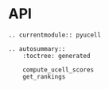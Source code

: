 # API

```{eval-rst}
.. currentmodule:: pyucell

.. autosummary::
    :toctree: generated

    compute_ucell_scores
    get_rankings
```
